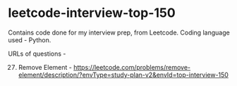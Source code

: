 # leetcode-interview-top-150
Contains code done for my interview prep, from Leetcode.
Coding language used - Python.

URLs of questions - 

27. Remove Element - https://leetcode.com/problems/remove-element/description/?envType=study-plan-v2&envId=top-interview-150
